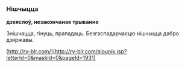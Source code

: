 ### Нішчыцца
**дзеяслоў, незакончанае трыванне**

Знішчацца, гінуць, прападаць. Безгаспадарчасцю нішчыцца дабро дзяржавы.

<a rel="author">[http://rv-blr.com/](http://rv-blr.com/slounik.jsp?letterId=0&maskId=0&pageId=1931)</a>
